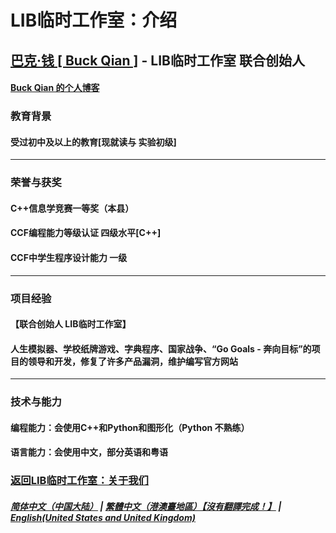 # LIB临时工作室：介绍

## [巴克·钱 [ Buck Qian ]](https://github.com/BUCKQIAN) - LIB临时工作室 联合创始人
#### [Buck Qian 的个人博客](https://buckqian.github.io)
### 教育背景 
#### 受过初中及以上的教育[现就读与 实验初级]
---
### 荣誉与获奖
####  C++信息学竞赛一等奖（本县）
####  CCF编程能力等级认证 四级水平[C++]
####  CCF中学生程序设计能力 一级
---
### 项目经验
#### 【联合创始人 LIB临时工作室】
#### 人生模拟器、学校纸牌游戏、字典程序、国家战争、“Go Goals - 奔向目标”的项目的领导和开发，修复了许多产品漏洞，维护编写官方网站
---
### 技术与能力
#### 编程能力：会使用C++和Python和图形化（Python 不熟练）
#### 语言能力：会使用中文，部分英语和粤语

### [返回LIB临时工作室：关于我们](https://libps.github.io/About_us)
##### [简体中文（中国大陆）](Buck_Qian) | [繁體中文（港澳臺地區）【沒有翻譯完成！】](tc/Buck_Qian) | **[English(United States and United Kingdom)](en/Buck_Qian)**
